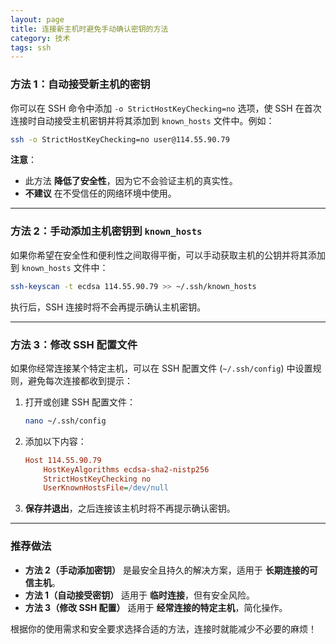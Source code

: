 ```yaml
---
layout: page
title: 连接新主机时避免手动确认密钥的方法
category: 技术
tags: ssh
---
```



### **方法 1：自动接受新主机的密钥**
你可以在 SSH 命令中添加 `-o StrictHostKeyChecking=no` 选项，使 SSH 在首次连接时自动接受主机密钥并将其添加到 `known_hosts` 文件中。例如：

```bash
ssh -o StrictHostKeyChecking=no user@114.55.90.79
```

**注意**：
- 此方法 **降低了安全性**，因为它不会验证主机的真实性。
- **不建议** 在不受信任的网络环境中使用。

---

### **方法 2：手动添加主机密钥到 `known_hosts`**
如果你希望在安全性和便利性之间取得平衡，可以手动获取主机的公钥并将其添加到 `known_hosts` 文件中：

```bash
ssh-keyscan -t ecdsa 114.55.90.79 >> ~/.ssh/known_hosts
```

执行后，SSH 连接时将不会再提示确认主机密钥。

---

### **方法 3：修改 SSH 配置文件**
如果你经常连接某个特定主机，可以在 SSH 配置文件 (`~/.ssh/config`) 中设置规则，避免每次连接都收到提示：

1. 打开或创建 SSH 配置文件：
   ```bash
   nano ~/.ssh/config
   ```
2. 添加以下内容：
   ```ini
   Host 114.55.90.79
       HostKeyAlgorithms ecdsa-sha2-nistp256
       StrictHostKeyChecking no
       UserKnownHostsFile=/dev/null
   ```
3. **保存并退出**，之后连接该主机时将不再提示确认密钥。

---

### **推荐做法**
- **方法 2（手动添加密钥）** 是最安全且持久的解决方案，适用于 **长期连接的可信主机**。
- **方法 1（自动接受密钥）** 适用于 **临时连接**，但有安全风险。
- **方法 3（修改 SSH 配置）** 适用于 **经常连接的特定主机**，简化操作。

根据你的使用需求和安全要求选择合适的方法，连接时就能减少不必要的麻烦！
